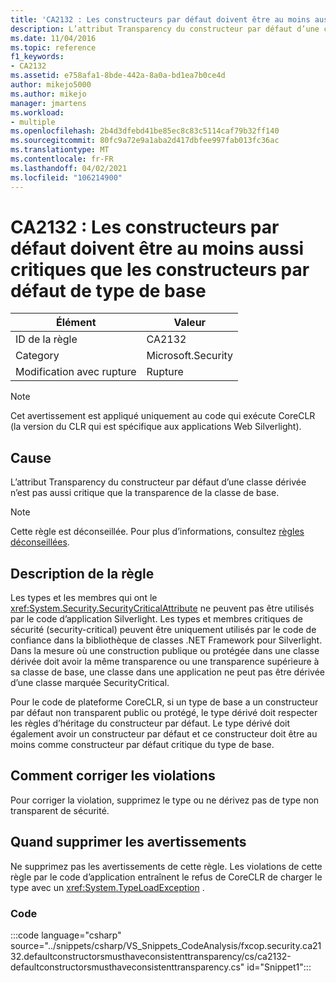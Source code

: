 ```yaml
---
title: 'CA2132 : Les constructeurs par défaut doivent être au moins aussi critiques que les constructeurs par défaut de type de base'
description: L’attribut Transparency du constructeur par défaut d’une classe dérivée n’est pas aussi critique que la transparence de la classe de base.
ms.date: 11/04/2016
ms.topic: reference
f1_keywords:
- CA2132
ms.assetid: e758afa1-8bde-442a-8a0a-bd1ea7b0ce4d
author: mikejo5000
ms.author: mikejo
manager: jmartens
ms.workload:
- multiple
ms.openlocfilehash: 2b4d3dfebd41be85ec8c83c5114caf79b32ff140
ms.sourcegitcommit: 80fc9a72e9a1aba2d417dbfee997fab013fc36ac
ms.translationtype: MT
ms.contentlocale: fr-FR
ms.lasthandoff: 04/02/2021
ms.locfileid: "106214900"
---
```

# <a name="ca2132-default-constructors-must-be-at-least-as-critical-as-base-type-default-constructors"></a>CA2132 : Les constructeurs par défaut doivent être au moins aussi critiques que les constructeurs par défaut de type de base

|Élément|Valeur|
|-|-|
|ID de la règle|CA2132|
|Category|Microsoft.Security|
|Modification avec rupture|Rupture|

> [!NOTE]
> Cet avertissement est appliqué uniquement au code qui exécute CoreCLR (la version du CLR qui est spécifique aux applications Web Silverlight).

## <a name="cause"></a>Cause
L’attribut Transparency du constructeur par défaut d’une classe dérivée n’est pas aussi critique que la transparence de la classe de base.

> [!NOTE]
> Cette règle est déconseillée. Pour plus d’informations, consultez [règles déconseillées](fxcop-unported-deprecated-rules.md).

## <a name="rule-description"></a>Description de la règle

Les types et les membres qui ont le <xref:System.Security.SecurityCriticalAttribute> ne peuvent pas être utilisés par le code d’application Silverlight. Les types et membres critiques de sécurité (security-critical) peuvent être uniquement utilisés par le code de confiance dans la bibliothèque de classes .NET Framework pour Silverlight. Dans la mesure où une construction publique ou protégée dans une classe dérivée doit avoir la même transparence ou une transparence supérieure à sa classe de base, une classe dans une application ne peut pas être dérivée d’une classe marquée SecurityCritical.

Pour le code de plateforme CoreCLR, si un type de base a un constructeur par défaut non transparent public ou protégé, le type dérivé doit respecter les règles d’héritage du constructeur par défaut. Le type dérivé doit également avoir un constructeur par défaut et ce constructeur doit être au moins comme constructeur par défaut critique du type de base.

## <a name="how-to-fix-violations"></a>Comment corriger les violations

Pour corriger la violation, supprimez le type ou ne dérivez pas de type non transparent de sécurité.

## <a name="when-to-suppress-warnings"></a>Quand supprimer les avertissements

Ne supprimez pas les avertissements de cette règle. Les violations de cette règle par le code d’application entraînent le refus de CoreCLR de charger le type avec un <xref:System.TypeLoadException> .

### <a name="code"></a>Code

:::code language="csharp" source="../snippets/csharp/VS_Snippets_CodeAnalysis/fxcop.security.ca2132.defaultconstructorsmusthaveconsistenttransparency/cs/ca2132-defaultconstructorsmusthaveconsistenttransparency.cs" id="Snippet1":::
